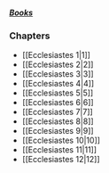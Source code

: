 ##### *[Books](--%20Bible%20--.md)*

### Chapters
- [[Ecclesiastes 1|1]]
- [[Ecclesiastes 2|2]]
- [[Ecclesiastes 3|3]]
- [[Ecclesiastes 4|4]]
- [[Ecclesiastes 5|5]]
- [[Ecclesiastes 6|6]]
- [[Ecclesiastes 7|7]]
- [[Ecclesiastes 8|8]]
- [[Ecclesiastes 9|9]]
- [[Ecclesiastes 10|10]]
- [[Ecclesiastes 11|11]]
- [[Ecclesiastes 12|12]]
